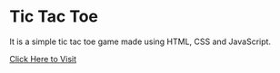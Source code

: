 # Tic Tac Toe

It is a simple tic tac toe game made using HTML, CSS and JavaScript.

[Click Here to Visit](https://tictactoe.pratyayrudra.com)